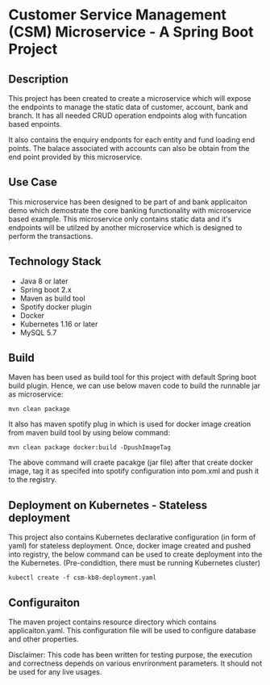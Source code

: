 # Customer Service Management (CSM) Microservice - A Spring Boot Project

## Description
This project has been created to create a microservice which will expose the endpoints to manage the static data of customer, account, bank and branch. It has all needed CRUD operation endpoints alog with funcation based enpoints.

It also contains the enquiry endponts for each entity and fund loading end points. The balace associated with accounts can also be obtain from the end point provided by this microservice.

## Use Case
This microservice has been designed to be part of and bank applicaiton demo which demostrate the core banking functionality with microservice based example. This microservice only contains static data and it's endpoints will be utilzed by another microservice which is designed to perform the transactions.

## Technology Stack
- Java 8 or later
- Spring boot 2.x
- Maven as build tool
- Spotify docker plugin
- Docker
- Kubernetes 1.16 or later
- MySQL 5.7


## Build
Maven has been used as build tool for this project with default Spring boot build plugin.
Hence, we can use below maven code to build the runnable jar as microservice:

```
mvn clean package
```

It also has maven spotify plug in which is used for docker image creation from maven build tool by using below command:

```
mvn clean package docker:build -DpushImageTag
```
The above command will craete pacakge (jar file) after that create docker image, tag it as specifed into spotify configuration into pom.xml and push it to the registry.


## Deployment on Kubernetes - Stateless deployment
This project also contains Kubernetes declarative configuration (in form of yaml) for stateless deployment. Once, docker image created and pushed into registry, the below command can be used to create deployment into the the Kubernetes. (Pre-condidtion, there must be running Kubernetes cluster)

```
kubectl create -f csm-kb8-deployment.yaml
```

## Configuraiton
The maven project contains resource directory which contains applicaiton.yaml. This configuration file will be used to configure database and other properties.

Disclaimer: This code has been written for testing purpose, the execution and correctness depends on various envrironment parameters. It should not be used for any live usages.
